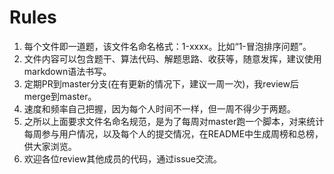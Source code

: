 # Rules

1. 每个文件即一道题，该文件名命名格式：1-xxxx。比如“1-冒泡排序问题”。
2. 文件内容可以包含题干、算法代码、解题思路、收获等，随意发挥，建议使用markdown语法书写。
3. 定期PR到master分支(在有更新的情况下，建议一周一次)，我review后merge到master。
4. 速度和频率自己把握，因为每个人时间不一样，但一周不得少于两题。
5. 之所以上面要求文件名命名规范，是为了每周对master跑一个脚本，对来统计每周参与用户情况，以及每个人的提交情况，在README中生成周榜和总榜，供大家浏览。
6. 欢迎各位review其他成员的代码，通过issue交流。

